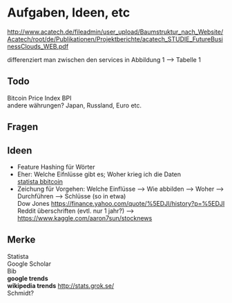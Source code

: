 # Aufgaben, Ideen, etc
http://www.acatech.de/fileadmin/user_upload/Baumstruktur_nach_Website/Acatech/root/de/Publikationen/Projektberichte/acatech_STUDIE_FutureBusinessClouds_WEB.pdf

differenziert man zwischen den services in Abbildung 1 --> Tabelle 1

## Todo
Bitcoin Price Index BPI  
andere währungen? Japan, Russland, Euro etc.  

## Fragen

## Ideen
* Feature Hashing für Wörter  
* Eher: Welche Eifnlüsse gibt es; Woher krieg ich die Daten  
[statista bbitcoin](https://de.statista.com/themen/2087/bitcoin/)  
* Zeichung für Vorgehen: Welche Einflüsse --> Wie abbilden --> Woher --> Durchführen --> Schlüsse (so in etwa)  
Dow Jones https://finance.yahoo.com/quote/%5EDJI/history?p=%5EDJI  
Reddit überschriften (evtl. nur 1 jahr?) --> https://www.kaggle.com/aaron7sun/stocknews  

## Merke
Statista  
Google Scholar  
Bib  
**google trends**  
**wikipedia trends** http://stats.grok.se/   
Schmidt?  